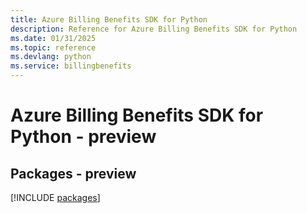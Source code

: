 ```yaml
---
title: Azure Billing Benefits SDK for Python
description: Reference for Azure Billing Benefits SDK for Python
ms.date: 01/31/2025
ms.topic: reference
ms.devlang: python
ms.service: billingbenefits
---
```

# Azure Billing Benefits SDK for Python - preview
## Packages - preview
[!INCLUDE [packages](billing-benefits-index.md)]